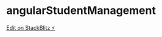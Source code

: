 # angularStudentManagement

[Edit on StackBlitz ⚡️](https://stackblitz.com/edit/angular-ivy-g6kwdu)
